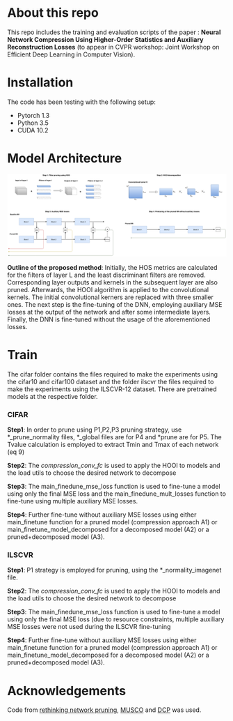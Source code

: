 # About this repo

This repo includes the training and evaluation scripts of the paper : **Neural Network Compression Using Higher-Order Statistics and Auxiliary Reconstruction Losses** (to appear in CVPR workshop: Joint Workshop on Efficient Deep Learning in Computer Vision). 


# Installation

The code has been testing with the following setup:

* Pytorch 1.3
* Python 3.5
* CUDA 10.2 


# Model Architecture

![model architecture image](https://github.com/chatzikon/DNN-COMPRESSION/blob/master/assets/method.png)

**Outline of the proposed method**: Initially, the HOS metrics are calculated for the filters of layer L and the least discriminant filters are removed. Corresponding layer outputs and kernels in the subsequent layer are also pruned. Afterwards, the HOOI algorithm is applied to the convolutional kernels. The initial convolutional kerners are replaced with three smaller ones. The next step is the fine-tuning of the DNN, employing auxiliary MSE losses at the output of the network and after some intermediate layers. Finally, the DNN is fine-tuned without the usage of the aforementioned losses.

# Train

The cifar folder contains the files required to make the experiments using the cifar10 and cifar100 dataset and the folder ilscvr the files required to make the experiments using the ILSCVR-12 dataset. There are pretrained models at the respective folder. 

### CIFAR 

**Step1**: In order to prune using P1,P2,P3 pruning strategy, use *_prune_normality files, *_global files are for P4 and *prune are for P5. The Tvalue calculation is employed to extract Tmin and Tmax of each network (eq 9)

**Step2**: The *compression_conv_fc* is used to apply the HOOI to models and the load utils to choose the desired network to decompose

**Step3**: The main_finedune_mse_loss function is used to fine-tune a model using only the final MSE loss and the main_finedune_mult_losses function to fine-tune using multiple auxiliary MSE losses.

**Step4**: Further fine-tune without auxiliary MSE losses using either main_finetune function for a pruned model (compression approach A1) or main_finetune_model_decomposed for a decomposed model (A2) or a pruned+decomposed model (A3).

### ILSCVR

**Step1**: P1 strategy is employed for pruning, using the *_normality_imagenet file.

**Step2**: The *compression_conv_fc* is used to apply the HOOI to models and the load utils to choose the desired network to decompose

**Step3**: The main_finedune_mse_loss function is used to fine-tune a model using only the final MSE loss (due to resource constraints,  multiple auxiliary MSE losses were not used during the ILSCVR fine-tuning

**Step4**: Further fine-tune without auxiliary MSE losses using either main_finetune function for a pruned model (compression approach A1) or main_finetune_model_decomposed for a decomposed model (A2) or a pruned+decomposed model (A3).

# Acknowledgements
Code from [rethinking network pruning](https://github.com/Eric-mingjie/rethinking-network-pruning), [MUSCO](https://github.com/musco-ai/musco-pytorch) and [DCP](https://github.com/SCUT-AILab/DCP) was used.

